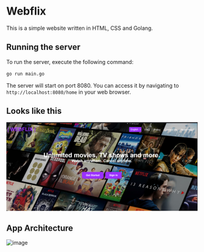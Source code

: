 # Webflix

This is a simple website written in HTML, CSS and Golang.

## Running the server

To run the server, execute the following command:

```bash
go run main.go
```

The server will start on port 8080. You can access it by navigating to `http://localhost:8080/home` in your web browser.

## Looks like this

![Website](static/images/website.png)

## App Architecture

![image](https://github.com/user-attachments/assets/d841a524-e3c1-4ef8-b94e-811279310b2d)
